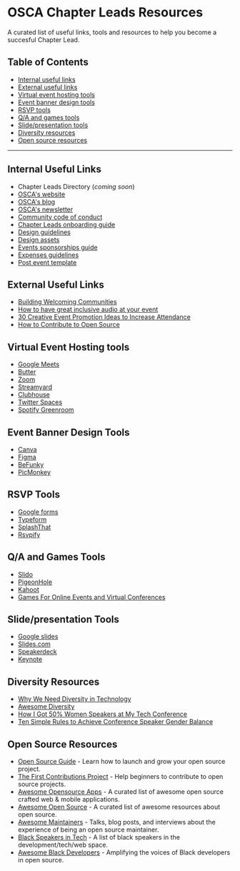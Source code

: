 # OSCA Chapter Leads Resources

A curated list of useful links, tools and resources to help you become a succesful Chapter Lead.

## Table of Contents

- [Internal useful links](#internal-useful-links)
- [External useful links](#external-useful-links)
- [Virtual event hosting tools](#virtual-event-hosting-tools)
- [Event banner design tools](#event-banner-design-tools)
- [RSVP tools](#rsvp-tools)
- [Q/A and games tools](#qa-and-games-tools)
- [Slide/presentation tools](#slidepresentation-tools)
- [Diversity resources](#diversity-resources)
- [Open source resources](#open-source-resources)

---

## Internal Useful Links

- Chapter Leads Directory (_coming soon_)
- [OSCA's website](https://oscafrica.org)
- [OSCA's blog](https://blog.oscafrica.org)
- [OSCA's newsletter](https://blog.oscafrica.org/newsletter)
- [Community code of conduct](https://docs.oscafrica.org/about/community-code-of-conduct)
- [Chapter Leads onboarding guide](https://docs.oscafrica.org/community/chapters/chapter-leads-onboarding-guide)
- [Design guidelines](https://github.com/oscafrica/Design/blob/master/Chapters%20Program/OSCA%20Chapters%20Design%20Guide.pdf)
- [Design assets](https://github.com/oscafrica/Design/tree/master/Brand%20Assets)
- [Events sponsorships guide](https://github.com/oscafrica/chapter-leads-hub/blob/master/docs/sponsorship.md)
- [Expenses guidelines](https://github.com/oscafrica/chapter-leads-hub/blob/master/docs/expenses.md)
- [Post event template](https://github.com/oscafrica/chapter-leads-hub/blob/master/docs/post-event-template.md)

## External Useful Links

- [Building Welcoming Communities](https://opensource.guide/building-community)
- [How to have great inclusive audio at your event](https://github.com/njt/event-audio)
- [30 Creative Event Promotion Ideas to Increase Attendance](https://www.eventbrite.com/blog/creative-event-promotion-ideas-ds00/)
- [How to Contribute to Open Source](https://opensource.guide/how-to-contribute)

## Virtual Event Hosting tools

- [Google Meets](https://meets.google.com)
- [Butter](https://butter.us)
- [Zoom](https://zoom.us)
- [Streamyard](https://streamyard.com)
- [Clubhouse](https://joinclubhouse.com)
- [Twitter Spaces](https://help.twitter.com/en/using-twitter/spaces)
- [Spotify Greenroom](https://spotify.com/us/greenroom)

## Event Banner Design Tools

- [Canva](https://www.canva.com)
- [Figma](https://www.figma.com)
- [BeFunky](https://www.befunky.com)
- [PicMonkey](https://www.picmonkey.com)

## RSVP Tools

- [Google forms](https://forms.google.com)
- [Typeform](https://www.typeform.com)
- [SplashThat](https://splashthat.com)
- [Rsvpify](https://rsvpify.com)

## Q/A and Games Tools

- [Slido](https://www.sli.do)
- [PigeonHole](https://pigeonholelive.com)
- [Kahoot](https://kahoot.it)
- [Games For Online Events and Virtual Conferences](https://www.marketjs.com/games-for-online-events-virtual-conference-and-exhibitions)

## Slide/presentation Tools

- [Google slides](https://slides.google.com)
- [Slides.com](https://slides.com/bolajiayodeji)
- [Speakerdeck](https://speakerdeck.com)
- [Keynote](https://www.apple.com/keynote)

## Diversity Resources

- [Why We Need Diversity in Technology](https://youtu.be/OOQfQwxCOF0)
- [Awesome Diversity](https://github.com/folkswhocode/awesome-diversity)
- [How I Got 50% Women Speakers at My Tech Conference](https://geekfeminismdotorg.wordpress.com/2012/05/21/how-i-got-50-women-speakers-at-my-tech-conference/)
- [Ten Simple Rules to Achieve Conference Speaker Gender Balance](https://journals.plos.org/ploscompbiol/article?id=10.1371/journal.pcbi.1003903)

## Open Source Resources

- [Open Source Guide](https://opensource.guide) - Learn how to launch and grow your open source project.
- [The First Contributions Project](https://github.com/firstcontributions/first-contributions) - Help beginners to contribute to open source projects.
- [Awesome Opensource Apps](https://github.com/unicodeveloper/awesome-opensource-apps) - A curated list of awesome open source crafted web & mobile applications.
- [Awesome Open Source](https://github.com/oscafrica/awesome-open-source) - A curated list of awesome resources about open source.
- [Awesome Maintainers](https://github.com/nayafia/awesome-maintainers) - Talks, blog posts, and interviews about the experience of being an open source maintainer.
- [Black Speakers in Tech](https://github.com/samanthabretous/black-speakers-in-tech) - A list of black speakers in the development/tech/web space.
- [Awesome Black Developers](https://github.com/bdougie/awesome-black-developers) - Amplifying the voices of Black developers in open source.
